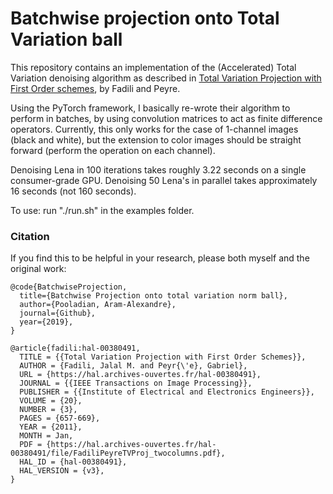 # Batchwise projection onto Total Variation ball

This repository contains an implementation of the (Accelerated) Total Variation denoising algorithm as described in [Total Variation Projection with First Order schemes](https://hal.archives-ouvertes.fr/hal-00380491v3/document), by Fadili and Peyre.

Using the PyTorch framework, I basically re-wrote their algorithm to perform in batches, by using convolution matrices to act as finite difference operators. Currently, this only works for the case of 1-channel images (black and white), but the extension to color images should be straight forward (perform the operation on each channel).

Denoising Lena in 100 iterations takes roughly 3.22 seconds on a single consumer-grade GPU. Denoising 50 Lena's in parallel takes approximately 16 seconds (not 160 seconds).

To use: run "./run.sh" in the examples folder. 

### Citation
If you find this to be helpful in your research, please both myself and the original work:
```
@code{BatchwiseProjection,
  title={Batchwise Projection onto total variation norm ball},
  author={Pooladian, Aram-Alexandre},
  journal={Github},
  year={2019},
}

@article{fadili:hal-00380491,
  TITLE = {{Total Variation Projection with First Order Schemes}},
  AUTHOR = {Fadili, Jalal M. and Peyr{\'e}, Gabriel},
  URL = {https://hal.archives-ouvertes.fr/hal-00380491},
  JOURNAL = {{IEEE Transactions on Image Processing}},
  PUBLISHER = {{Institute of Electrical and Electronics Engineers}},
  VOLUME = {20},
  NUMBER = {3},
  PAGES = {657-669},
  YEAR = {2011},
  MONTH = Jan,
  PDF = {https://hal.archives-ouvertes.fr/hal-00380491/file/FadiliPeyreTVProj_twocolumns.pdf},
  HAL_ID = {hal-00380491},
  HAL_VERSION = {v3},
}
```
